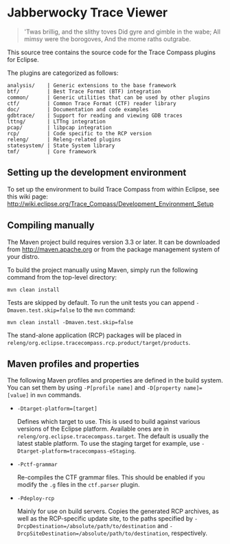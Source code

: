 Jabberwocky Trace Viewer
=======================

> 'Twas brillig, and the slithy toves
> Did gyre and gimble in the wabe;
> All mimsy were the borogoves,
> And the mome raths outgrabe.


This source tree contains the source code for the Trace Compass plugins for
Eclipse.

The plugins are categorized as follows:

    analysis/    | Generic extensions to the base framework
    btf/         | Best Trace Format (BTF) integration
    common/      | Generic utilities that can be used by other plugins
    ctf/         | Common Trace Format (CTF) reader library
    doc/         | Documentation and code examples
    gdbtrace/    | Support for reading and viewing GDB traces
    lttng/       | LTTng integration
    pcap/        | libpcap integration
    rcp/         | Code specific to the RCP version
    releng/      | Releng-related plugins
    statesystem/ | State System library
    tmf/         | Core framework


Setting up the development environment
--------------------------------------

To set up the environment to build Trace Compass from within Eclipse, see this
wiki page:
<http://wiki.eclipse.org/Trace_Compass/Development_Environment_Setup>


Compiling manually
------------------

The Maven project build requires version 3.3 or later. It can be downloaded from
<http://maven.apache.org> or from the package management system of your distro.

To build the project manually using Maven, simply run the following command from
the top-level directory:

    mvn clean install

Tests are skipped by default. To run the unit tests you can append
`-Dmaven.test.skip=false` to the `mvn` command:

    mvn clean install -Dmaven.test.skip=false

The stand-alone application (RCP) packages will be placed in
`releng/org.eclipse.tracecompass.rcp.product/target/products`.


Maven profiles and properties
-----------------------------

The following Maven profiles and properties are defined in
the build system. You can set them by using `-P[profile name]` and
`-D[property name]=[value]` in `mvn` commands.

* `-Dtarget-platform=[target]`

  Defines which target to use. This is used to build against various versions of
  the Eclipse platform. Available ones are in
  `releng/org.eclipse.tracecompass.target`. The default is usually the latest
  stable platform. To use the staging target for example, use
  `-Dtarget-platform=tracecompass-eStaging`.

* `-Pctf-grammar`

  Re-compiles the CTF grammar files. This should be enabled if you modify the
  `.g` files in the `ctf.parser` plugin.

* `-Pdeploy-rcp`

  Mainly for use on build servers. Copies the generated RCP archives, as well as
  the RCP-specific update site, to the paths specified by
  `-DrcpDestination=/absolute/path/to/destination` and
  `-DrcpSiteDestination=/absolute/path/to/destination`, respectively.

